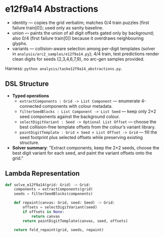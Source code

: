 # e12f9a14 Abstractions

- identity — copies the grid verbatim; matches 0/4 train puzzles (first failure train[0]); used only as sanity baseline.
- union — paints the union of all digit offsets gated only by background; also 0/4 (first failure train[0]) because it overdraws neighbouring glyphs.
- variants — collision-aware selection among per-digit templates (solver in `analysis/arc2_samples/e12f9a14.py`); 4/4 train, test predictions render clean digits for seeds {2,3,4,6,7,9}, no arc-gen samples provided.

Harness: `python analysis/taske12f9a14_abstractions.py`.

## DSL Structure
- **Typed operations**
  - `extractComponents : Grid -> List Component` — enumerate 4-connected components with colour metadata.
  - `filterSeedBlocks : List Component -> List Seed` — keep only 2×2 seed components against the background colour.
  - `selectDigitVariant : Seed -> Optional List Offset` — choose the best collision-free template offsets from the colour’s variant library.
  - `paintDigitTemplate : Grid × Seed × List Offset -> Grid` — fill the seed footprint plus selected offsets while preserving existing structure.
- **Solver summary**: "Extract components, keep the 2×2 seeds, choose the best digit variant for each seed, and paint the variant offsets onto the grid."

## Lambda Representation

```python
def solve_e12f9a14(grid: Grid) -> Grid:
    components = extractComponents(grid)
    seeds = filterSeedBlocks(components)

    def repaint(canvas: Grid, seed: Seed) -> Grid:
        offsets = selectDigitVariant(seed)
        if offsets is None:
            return canvas
        return paintDigitTemplate(canvas, seed, offsets)

    return fold_repaint(grid, seeds, repaint)
```
